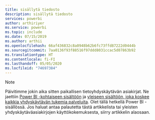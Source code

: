 ```yaml
---
title: sisällytä tiedosto
description: sisällytä tiedosto
services: powerbi
author: arthiriyer
ms.service: powerbi
ms.topic: include
ms.date: 07/15/2019
ms.author: arthii
ms.openlocfilehash: 66af436832c8a0948b62b6fc73ffd87222d0444b
ms.sourcegitcommit: 7aa0136f93f88516f97ddd8031ccac5d07863b92
ms.translationtype: HT
ms.contentlocale: fi-FI
ms.lasthandoff: 05/05/2020
ms.locfileid: "74697384"
---
```

> [!NOTE]
> Päivitimme jokin aika sitten paikallisen tietoyhdyskäytävän asiakirjat. Ne jaettiin [Power BI -kohtaiseen sisältöön](/power-bi/service-gateway-onprem) ja [yleiseen sisältöön, joka koskee kaikkia yhdyskäytävän tukemia palveluita](/data-integration/gateway/service-gateway-onprem). Olet tällä hetkellä Power BI -sisällössä. Jos haluat antaa palautetta tästä artikkelista tai yleisten yhdyskäytäväasiakirjojen käyttökokemuksesta, siirry artikkelin alaosaan.